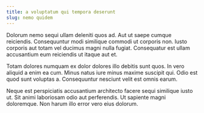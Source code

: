 ```yaml
---
title: a voluptatum qui tempora deserunt
slug: nemo quidem
---
```


Dolorum nemo sequi ullam deleniti quos ad. Aut ut saepe cumque reiciendis. Consequuntur modi similique commodi ut corporis non. Iusto corporis aut totam vel ducimus magni nulla fugiat. Consequatur est ullam accusantium eum reiciendis ut itaque aut et.

Totam dolores numquam ex dolor dolores illo debitis sunt quos. In vero aliquid a enim ea cum. Minus natus iure minus maxime suscipit qui. Odio est quod sunt voluptas a. Consequuntur nesciunt velit est omnis earum.

Neque est perspiciatis accusantium architecto facere sequi similique iusto ut. Sit animi laboriosam odio aut perferendis. Ut sapiente magni doloremque. Non harum illo error vero eius dolorum.
